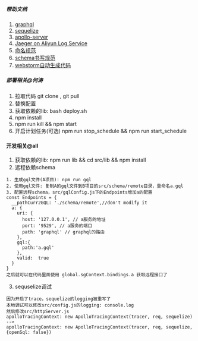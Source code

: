 ##### 帮助文档
1. <a href="https://graphql.org" target="_blank">graphql</a>
2. <a href="http://docs.sequelizejs.com/" target="_blank">sequelize</a>
3. <a href="https://www.apollographql.com/docs/apollo-server/" target="_blank">apollo-server</a>
5. <a href="https://github.com/aliyun/aliyun-log-jaeger/blob/master/README_CN.md#%E9%94%99%E8%AF%AF%E8%AF%8A%E6%96%AD" target="_blank">Jaeger on Aliyun Log Service</a>
6. <a href='./doc/name.md'>命名规范</a>
7. <a href='./doc/schema.md'>schema书写规范</a>
8. <a href='./doc/webstorm.md'>webstorm自动生成代码</a>

##### 部署相关@何涛
1. 拉取代码 git clone , git pull
2. 替换配置
3. 获取依赖的lib: bash deploy.sh
4. npm install
5. npm run kill && npm start
6. 开启计划任务(可选) npm run stop_schedule && npm run start_schedule

#### 开发相关@all
1. 获取依赖的lib: npm run lib && cd src/lib && npm install
2. 远程依赖schema
```
1. 生成gql文件(A项目): npm run gql
2. 使用gql文件: 复制A的gql文件到B项目的src/schema/remote目录，重命名a.gql
3. 配置远程schema，src/gqlConfig.js下的Endpoints增加a的配置
const Endpoints = {
  __pathCurr2GQL: './schema/remote',//don't modify it
  a: {
    uri: {
      host: '127.0.0.1', // a服务的地址
      port: '9529', // a服务的端口
      path: 'graphql' // graphql的路由
    },
    gql:{
      path:'a.gql'
    },
    valid:  true
  }
}
之后就可以在代码里面使用 global.sgContext.bindings.a 获取远程接口了
```
3. sequselize调试
```
因为开启了trace，sequelize的logging被重写了
本地调试可以修改src/config.js的logging: console.log
然后修改src/httpServer.js 
apolloTracingContext: new ApolloTracingContext(tracer, req, sequelize)
-->
apolloTracingContext: new ApolloTracingContext(tracer, req, sequelize, {openSql: false})
```






















